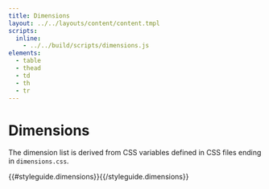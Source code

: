 ```yaml
---
title: Dimensions
layout: ../../layouts/content/content.tmpl
scripts:
  inline:
    - ../../build/scripts/dimensions.js
elements:
  - table
  - thead
  - td
  - th
  - tr
---
```


# Dimensions

The dimension list is derived from CSS variables defined in CSS files ending in `dimensions.css`.

{{#styleguide.dimensions}}<link href="{{.}}" rel="stylesheet" type="text/css">{{/styleguide.dimensions}}

<div class='__hopin__js-dimensions'></div>